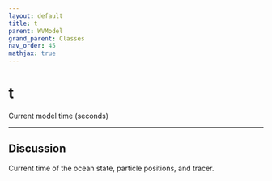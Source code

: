 ```yaml
---
layout: default
title: t
parent: WVModel
grand_parent: Classes
nav_order: 45
mathjax: true
---
```


#  t

Current model time (seconds)


---

## Discussion
Current time of the ocean state, particle positions, and tracer.
